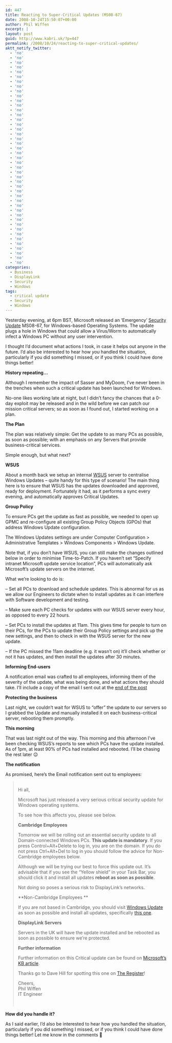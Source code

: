 ```yaml
---
id: 447
title: Reacting to Super-Critical Updates (MS08-67)
date: 2008-10-24T15:50:07+00:00
author: Phil Wiffen
excerpt: |
layout: post
guid: http://www.kabri.uk/?p=447
permalink: /2008/10/24/reacting-to-super-critical-updates/
aktt_notify_twitter:
  - 'no'
  - 'no'
  - 'no'
  - 'no'
  - 'no'
  - 'no'
  - 'no'
  - 'no'
  - 'no'
  - 'no'
  - 'no'
  - 'no'
  - 'no'
  - 'no'
  - 'no'
  - 'no'
  - 'no'
  - 'no'
  - 'no'
  - 'no'
  - 'no'
  - 'no'
  - 'no'
  - 'no'
  - 'no'
  - 'no'
  - 'no'
  - 'no'
  - 'no'
  - 'no'
  - 'no'
  - 'no'
  - 'no'
  - 'no'
  - 'no'
  - 'no'
  - 'no'
  - 'no'
  - 'no'
  - 'no'
  - 'no'
  - 'no'
  - 'no'
  - 'no'
  - 'no'
categories:
  - Business
  - DisplayLink
  - Security
  - Windows
tags:
  - critical update
  - Security
  - Windows
---
```

Yesterday evening, at 6pm BST, Microsoft released an &#8216;Emergency&#8217; [Security Update](http://support.microsoft.com/?kbid=958644) MS08-67, for Windows-based Operating Systems. The update plugs a hole in Windows that could allow a Virus/Worm to automatically infect a Windows PC without any user intervention.

I thought I&#8217;d document what actions I took, in case it helps out anyone in the future. I&#8217;d also be interested to hear how _you_ handled the situation, particularly if you did something I missed, or if you think I could have done things better!

**History repeating&#8230;**

Although I remember the impact of Sasser and MyDoom, I&#8217;ve never been in the trenches when such a critical update has been launched for Windows.

No-one likes working late at night, but I didn&#8217;t fancy the chances that a 0-day exploit may be released and in the wild before we can patch our mission critical servers; so as soon as I found out, I started working on a plan.

**The Plan**

The plan was relatively simple: Get the update to as many PCs as possible, as soon as possible; with an emphasis on any Servers that provide business-critical services.

Simple enough, but what next?

**WSUS**

About a month back we setup an internal [WSUS](http://en.wikipedia.org/wiki/Windows_Server_Update_Services) server to centralise Windows Updates &#8211; quite handy for this type of scenario! The main thing here is to ensure that WSUS has the updates downloaded and approved, ready for deployment. Fortunately it had, as it performs a sync every evening, and automatically approves Critical Updates.

**Group Policy**

To ensure PCs get the update as fast as possible, we needed to open up GPMC and re-configure all existing Group Policy Objects (GPOs) that address Windows Update configuration.

The Windows Updates settings are under Computer Configuration > Administrative Templates > Windows Components > Windows Update.

Note that, if you don&#8217;t have WSUS, you can still make the changes outlined below in order to minimise Time-to-Patch. If you haven&#8217;t set &#8220;Specify intranet Microsoft update service location&#8221;, PCs will automatically ask Microsoft&#8217;s update servers on the internet.

What we&#8217;re looking to do is:

&#8211; Set all PCs to download and schedule updates. This is abnormal for us as we allow our Engineers to dictate when to install updates as it can interfere with Software development and testing.

&#8211; Make sure each PC checks for updates with our WSUS server every hour, as opposed to every 22 hours.

&#8211; Set PCs to install the updates at 11am. This gives time for people to turn on their PCs, for the PCs to update their Group Policy settings and pick up the new settings, and then to check in with the WSUS server for the new update.

&#8211; If the PC missed the 11am deadline (e.g. it wasn’t on) it’ll check whether or not it has updates, and then install the updates after 30 minutes.

**Informing End-users**

A notification email was crafted to all employees, informing them of the severity of the update, what was being done, and what actions they should take. I&#8217;ll include a copy of the email I sent out at the [end of the post](#emailnotification)

**Protecting the business**

Last night, we couldn&#8217;t wait for WSUS to &#8220;offer&#8221; the update to our servers so I grabbed the Update and manually installed it on each business-critical server, rebooting them promptly.

**This morning**

That was last night out of the way. This morning and this afternoon I&#8217;ve been checking WSUS&#8217;s reports to see which PCs have the update installed. As of 1pm, at least 90% of PCs had installed and rebooted. I&#8217;ll be chasing the rest later 😉

**The notification**

As promised, here&#8217;s the Email notification sent out to employees:

>    
> Hi all,
> 
> Microsoft has just released a very serious critical security update for Windows operating systems.
> 
> To see how this affects you, please see below.
> 
> **Cambridge Employees**
> 
> Tomorrow we will be rolling out an essential security update to all Domain-connected Windows PCs. **This update is mandatory**. If you press Control+Alt+Delete to log in, you are on the domain. If you do not press Ctrl+Alt+Del to log in you should follow the advice for Non-Cambridge employees below.
> 
> Although we will be trying our best to force this update out. It’s advisable that if you see the “Yellow shield” in your Task Bar, you should click it and install all updates **reboot as soon as possible**.
> 
> Not doing so poses a serious risk to DisplayLink’s networks.
> 
> **Non-Cambridge Employees **
> 
> If you are not based in Cambridge, you should visit [Windows Update](http://www.windowsupdate.com/) as soon as possible and install all updates, specifically [this one](http://www.microsoft.com/downloads/results.aspx?pocId=&freetext=KB958644&DisplayLang=en).
> 
> **DisplayLink Servers**
> 
> **<span style="font-weight: normal;">Servers in the UK will have the update installed and be rebooted as soon as possible to ensure we’re protected.</span>**
> 
> **Further information**
> 
> Further information on this Critical update can be found on [Microsoft’s KB article](http://support.microsoft.com/?kbid=958644).
> 
> Thanks go to Dave Hill for spotting this one on [The Register](http://www.theregister.co.uk/2008/10/23/windows_emergency_update/)!
> 
> Cheers,  
> Phil Wiffen  
> IT Engineer
> 
>  

**How did you handle it?**

As I said earlier, I&#8217;d also be interested to hear how you handled the situation, particularly if you did something I missed, or if you think I could have done things better! Let me know in the comments 🙂